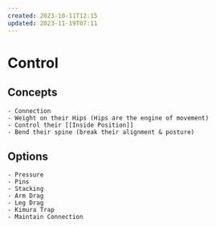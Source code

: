 ```yaml
---
created: 2023-10-11T12:15
updated: 2023-11-19T07:11
---
```

# Control
## Concepts
	- Connection
	- Weight on their Hips (Hips are the engine of movement)
	- Control their [[Inside Position]]
    - Bend their spine (break their alignment & posture)
    
## Options
	- Pressure
	- Pins
	- Stacking
	- Arm Drag
	- Leg Drag
	- Kimura Trap 
	- Maintain Connection